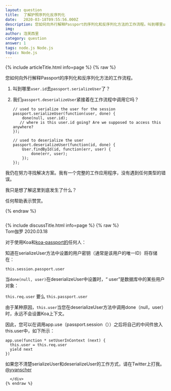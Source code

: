 ```yaml
---
layout: question
title:  了解护照序列化反序列化
date:   2020-03-18T09:55:56.000Z
description: 您如何向外行解释Passport的序列化和反序列化方法的工作流程。叫到哪里user.id去passport.serializeUser了？我们pa...
img: 
author: 泡芙西里
category: question
answer: 1
tags: node.js Node.js
topic: Node.js
---
```

<div class="article-root">
  <div class="article">
    {% include articleTitle.html info=page %}
    {% raw %}
    <div class="article-content"><p><font style="vertical-align: inherit;"><font style="vertical-align: inherit;">您如何向外行解释Passport的序列化和反序列化方法的工作流程。</font></font></p>

<ol>
<li><p><font style="vertical-align: inherit;"><font style="vertical-align: inherit;">叫到</font><font style="vertical-align: inherit;">哪里</font></font><code>user.id</code><font style="vertical-align: inherit;"><font style="vertical-align: inherit;">去</font></font><code>passport.serializeUser</code><font style="vertical-align: inherit;"><font style="vertical-align: inherit;">了？</font></font><br></p></li>
<li><p><font style="vertical-align: inherit;"><font style="vertical-align: inherit;">我们</font></font><code>passport.deserializeUser</code><font style="vertical-align: inherit;"><font style="vertical-align: inherit;">紧接着在工作流程</font><font style="vertical-align: inherit;">中调用</font><font style="vertical-align: inherit;">它吗？</font></font></p>

<pre><code>// used to serialize the user for the session<font></font>
passport.serializeUser(function(user, done) {<font></font>
    done(null, user.id); <font></font>
   // where is this user.id going? Are we supposed to access this anywhere?<font></font>
});<font></font>
<font></font>
// used to deserialize the user<font></font>
passport.deserializeUser(function(id, done) {<font></font>
    User.findById(id, function(err, user) {<font></font>
        done(err, user);<font></font>
    });<font></font>
});<font></font>
</code></pre></li>
</ol>

<p><font style="vertical-align: inherit;"><font style="vertical-align: inherit;">我仍在努力寻找解决方案。</font><font style="vertical-align: inherit;">我有一个完整的工作应用程序，没有遇到任何类型的错误。</font></font></p>

<p><font style="vertical-align: inherit;"><font style="vertical-align: inherit;">我只是想了解这里到底发生了什么？</font></font></p>

<p><font style="vertical-align: inherit;"><font style="vertical-align: inherit;">任何帮助表示赞赏。</font></font></p></div>
    {% endraw %}
  </div>
  <p style="height: 0;width:0;overflow: hidden;"> 第2131篇《了解护照序列化反序列化》来自Winter(https://github.com/aiyld/aiyld.github.io)的站点</p>
  <div class="discuss-wrapper">
    {% include discussTitle.html info=page %}
    {% raw %}
    <div class="discuss-item">
        <div class="discuss-parent">
          <div class="discuss-meta">
            <span class="discuss-user">Tom伽罗</span>
            <span class="discuss-time">2020.03.18</span>
          </div>
          <div class="discuss-comment"><p><font style="vertical-align: inherit;"><font style="vertical-align: inherit;">对于使用Koa和</font></font><a href="https://www.npmjs.com/package/koa-passport"><font style="vertical-align: inherit;"><font style="vertical-align: inherit;">koa-passport的</font></font></a><font style="vertical-align: inherit;"><font style="vertical-align: inherit;">任何人</font><font style="vertical-align: inherit;">：</font></font></p>

<p><font style="vertical-align: inherit;"><font style="vertical-align: inherit;">知道在serializeUser方法中设置的用户密钥（通常是该用户的唯一ID）将存储在：</font></font></p>

<p><code>this.session.passport.user</code></p>

<p><font style="vertical-align: inherit;"><font style="vertical-align: inherit;">当</font></font><code>done(null, user)</code><font style="vertical-align: inherit;"><font style="vertical-align: inherit;">在deserializeUser中</font><font style="vertical-align: inherit;">设置时</font><font style="vertical-align: inherit;">，“ user”是数据库中的某些用户对象：</font></font></p>

<p><code>this.req.user</code><font style="vertical-align: inherit;"><font style="vertical-align: inherit;">
要么
</font></font><code>this.passport.user</code></p>

<p><font style="vertical-align: inherit;"><font style="vertical-align: inherit;">由于某种原因，</font></font><code>this.user</code><font style="vertical-align: inherit;"><font style="vertical-align: inherit;">当您在deserializeUser方法中调用done（null，user）时，永远不会设置Koa上下文。</font></font></p>

<p><font style="vertical-align: inherit;"><font style="vertical-align: inherit;">因此，您可以在调用app.use（passport.session（））之后将自己的中间件放入this.user中，如下所示：</font></font></p>

<pre><code>app.use(function * setUserInContext (next) {<font></font>
  this.user = this.req.user<font></font>
  yield next<font></font>
})<font></font>
</code></pre>

<p><font style="vertical-align: inherit;"><font style="vertical-align: inherit;">如果您不清楚serializeUser和deserializeUser的工作方式，请在Twitter上打我。</font></font><a href="https://twitter.com/yvanscher"><font style="vertical-align: inherit;"><font style="vertical-align: inherit;">@yvanscher</font></font></a></p></div>
        </div>
        
      </div>
    {% endraw %}
  </div>
<div>
